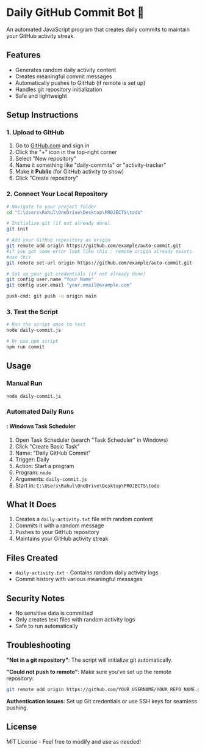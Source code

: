 # Daily GitHub Commit Bot 🤖

An automated JavaScript program that creates daily commits to maintain your GitHub activity streak.

## Features
- Generates random daily activity content
- Creates meaningful commit messages
- Automatically pushes to GitHub (if remote is set up)
- Handles git repository initialization
- Safe and lightweight

## Setup Instructions

### 1. Upload to GitHub
1. Go to [GitHub.com](https://github.com) and sign in
2. Click the "+" icon in the top-right corner
3. Select "New repository"
4. Name it something like "daily-commits" or "activity-tracker"
5. Make it **Public** (for GitHub activity to show)
6. Click "Create repository"

### 2. Connect Your Local Repository
```bash
# Navigate to your project folder
cd "C:\Users\Rahul\OneDrive\Desktop\PROJECTS\todo"

# Initialize git (if not already done)
git init

# Add your GitHub repository as origin
git remote add origin https://github.com/example/auto-commit.git
#if you got some error look like this : remote origin already exists.
#use this 
git remote set-url origin https://github.com/example/auto-commit.git

# Set up your git credentials (if not already done)
git config user.name "Your Name"
git config user.email "your.email@example.com"

push-cmd: git push -u origin main
```

### 3. Test the Script
```bash
# Run the script once to test
node daily-commit.js

# Or use npm script
npm run commit
```

## Usage

### Manual Run
```bash
node daily-commit.js
```

### Automated Daily Runs

#### : Windows Task Scheduler
1. Open Task Scheduler (search "Task Scheduler" in Windows)
2. Click "Create Basic Task"
3. Name: "Daily GitHub Commit"
4. Trigger: Daily
5. Action: Start a program
6. Program: `node`
7. Arguments: `daily-commit.js`
8. Start in: `C:\Users\Rahul\OneDrive\Desktop\PROJECTS\todo`


## What It Does
1. Creates a `daily-activity.txt` file with random content
2. Commits it with a random message
3. Pushes to your GitHub repository
4. Maintains your GitHub activity streak

## Files Created
- `daily-activity.txt` - Contains random daily activity logs
- Commit history with various meaningful messages

## Security Notes
- No sensitive data is committed
- Only creates text files with random activity logs
- Safe to run automatically

## Troubleshooting

**"Not in a git repository"**: The script will initialize git automatically.

**"Could not push to remote"**: Make sure you've set up the remote repository:
```bash
git remote add origin https://github.com/YOUR_USERNAME/YOUR_REPO_NAME.git
```

**Authentication issues**: Set up Git credentials or use SSH keys for seamless pushing.

## License
MIT License - Feel free to modify and use as needed!
